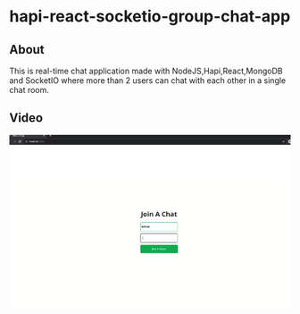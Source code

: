 # hapi-react-socketio-group-chat-app

## About
This is real-time chat application made with NodeJS,Hapi,React,MongoDB and SocketIO where more than 2 users can chat with each other in a single chat room. 

## Video
[![Real-time chat application](https://github.com/Sajid576/hapi-react-socketio-group-chat-app/blob/master/chat-app-ui-1.png)](https://www.youtube.com/watch?v=fh2PEs7Q_5s)

